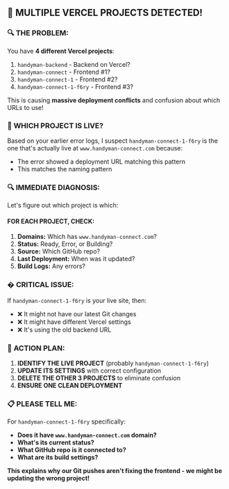 ## 🚨 **MULTIPLE VERCEL PROJECTS DETECTED!**

### 🔍 **THE PROBLEM:**
You have **4 different Vercel projects**:
1. `handyman-backend` - Backend on Vercel?
2. `handyman-connect` - Frontend #1?
3. `handyman-connect-1` - Frontend #2?
4. `handyman-connect-1-f6ry` - Frontend #3?

This is causing **massive deployment conflicts** and confusion about which URLs to use!

### 🎯 **WHICH PROJECT IS LIVE?**

Based on your earlier error logs, I suspect `handyman-connect-1-f6ry` is the one that's actually live at `www.handyman-connect.com` because:
- The error showed a deployment URL matching this pattern
- This matches the naming pattern

### 🔍 **IMMEDIATE DIAGNOSIS:**

Let's figure out which project is which:

#### **FOR EACH PROJECT, CHECK:**
1. **Domains:** Which has `www.handyman-connect.com`?
2. **Status:** Ready, Error, or Building?
3. **Source:** Which GitHub repo?
4. **Last Deployment:** When was it updated?
5. **Build Logs:** Any errors?

### � **CRITICAL ISSUE:**

If `handyman-connect-1-f6ry` is your live site, then:
- ❌ It might not have our latest Git changes
- ❌ It might have different Vercel settings
- ❌ It's using the old backend URL

### 🎯 **ACTION PLAN:**

1. **IDENTIFY THE LIVE PROJECT** (probably `handyman-connect-1-f6ry`)
2. **UPDATE ITS SETTINGS** with correct configuration
3. **DELETE THE OTHER 3 PROJECTS** to eliminate confusion
4. **ENSURE ONE CLEAN DEPLOYMENT**

### 📋 **PLEASE TELL ME:**

For `handyman-connect-1-f6ry` specifically:
- **Does it have `www.handyman-connect.com` domain?**
- **What's its current status?**
- **What GitHub repo is it connected to?**
- **What are its build settings?**

**This explains why our Git pushes aren't fixing the frontend - we might be updating the wrong project!**
